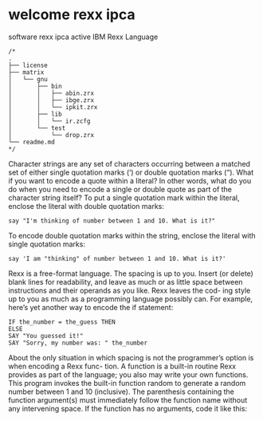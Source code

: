 # welcome rexx ipca
software rexx ipca active IBM Rexx Language

```rexx
/*
.
├── license
├── matrix
│   └── gnu
│       ├── bin
│       │   ├── abin.zrx
│       │   ├── ibge.zrx
│       │   └── ipkit.zrx
│       ├── lib
│       │   └── ir.zcfg
│       └── test
│           └── drop.zrx
└── readme.md
*/
```

Character strings are any set of characters occurring between a matched set of either single quotation
marks (‘) or double quotation marks (“).
What if you want to encode a quote within a literal? In other words, what do you do when you need to
encode a single or double quote as part of the character string itself? To put a single quotation mark
within the literal, enclose the literal with double quotation marks:

```rexx
say "I'm thinking of number between 1 and 10. What is it?"
```
To encode double quotation marks within the string, enclose the literal with single quotation marks:

```rexx
say 'I am "thinking" of number between 1 and 10. What is it?'
```
Rexx is a free-format language. The spacing is up to you. Insert (or delete) blank lines for readability, and
leave as much or as little space between instructions and their operands as you like. Rexx leaves the cod-
ing style up to you as much as a programming language possibly can.
For example, here’s yet another way to encode the if statement:

```rexx
IF the_number = the_guess THEN
ELSE
SAY "You guessed it!"
SAY "Sorry, my number was: " the_number
```
About the only situation in which spacing is not the programmer’s option is when encoding a Rexx func-
tion. A function is a built-in routine Rexx provides as part of the language; you also may write your own
functions. This program invokes the built-in function random to generate a random number between 1
and 10 (inclusive). The parenthesis containing the function argument(s) must immediately follow the
function name without any intervening space. If the function has no arguments, code it like this:
